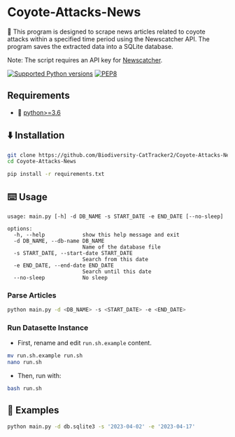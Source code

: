 # Coyote-Attacks-News

🚀 This program is designed to scrape news articles related to coyote attacks within a specified time period using the Newscatcher API. The program saves the extracted data into a SQLite database.

Note: The script requires an API key for [Newscatcher](https://rapidapi.com/newscatcher-api-newscatcher-api-default/api/newscatcher).

[![Supported Python versions](https://img.shields.io/badge/Python-%3E=3.6-blue.svg)](https://www.python.org/downloads/) [![PEP8](https://img.shields.io/badge/Code%20style-PEP%208-orange.svg)](https://www.python.org/dev/peps/pep-0008/) 


## Requirements
- 🐍 [python>=3.6](https://www.python.org/downloads/)


## ⬇️ Installation

```bash
git clone https://github.com/Biodiversity-CatTracker2/Coyote-Attacks-News.git
cd Coyote-Attacks-News
```

```bash
pip install -r requirements.txt
```


## ⌨️ Usage

```
usage: main.py [-h] -d DB_NAME -s START_DATE -e END_DATE [--no-sleep]

options:
  -h, --help            show this help message and exit
  -d DB_NAME, --db-name DB_NAME
                        Name of the database file
  -s START_DATE, --start-date START_DATE
                        Search from this date
  -e END_DATE, --end-date END_DATE
                        Search until this date
  --no-sleep            No sleep
```


### Parse Articles
```bash
python main.py -d <DB_NAME> -s <START_DATE> -e <END_DATE>
```

### Run Datasette Instance
- First, rename and edit `run.sh.example` content.
```bash
mv run.sh.example run.sh
nano run.sh
```
- Then, run with:
```bash
bash run.sh
```

## 📕 Examples
```bash
python main.py -d db.sqlite3 -s '2023-04-02' -e '2023-04-17'
```
